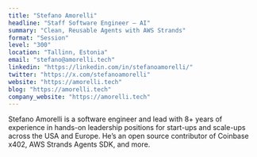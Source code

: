 ```yaml
---
title: "Stefano Amorelli"
headline: "Staff Software Engineer — AI"
summary: "Clean, Reusable Agents with AWS Strands"
format: "Session"
level: "300"
location: "Tallinn, Estonia"
email: "stefano@amorelli.tech"
linkedin: "https://linkedin.com/in/stefanoamorelli/"
twitter: "https://x.com/stefanoamorelli"
website: "https://amorelli.tech"
blog: "https://amorelli.tech"
company_website: "https://amorelli.tech"
---
```


Stefano Amorelli is a software engineer and lead with 8+ years of experience in hands-on leadership positions for start-ups and scale-ups across the USA and Europe. He’s an open source contributor of Coinbase x402, AWS Strands Agents SDK, and more.
